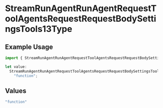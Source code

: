 # StreamRunAgentRunAgentRequestToolAgentsRequestRequestBodySettingsTools13Type

## Example Usage

```typescript
import { StreamRunAgentRunAgentRequestToolAgentsRequestRequestBodySettingsTools13Type } from "@orq-ai/node/models/operations";

let value:
  StreamRunAgentRunAgentRequestToolAgentsRequestRequestBodySettingsTools13Type =
    "function";
```

## Values

```typescript
"function"
```